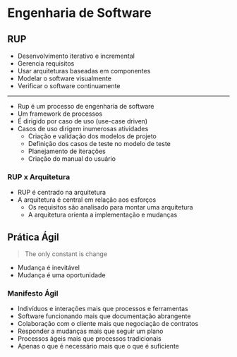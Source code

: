 # Engenharia de Software

## RUP

- Desenvolvimento iterativo e incremental
- Gerencia requisitos
- Usar arquiteturas baseadas em componentes
- Modelar o software visualmente
- Verificar o software continuamente

---

- Rup é um processo de engenharia de software
- Um framework de processos
- É dirigido por caso de uso (use-case driven)
- Casos de uso dirigem inumerosas atividades
  - Criação e validação dos modelos de projeto
  - Definição dos casos de teste no modelo de teste
  - Planejamento de iterações
  - Criação do manual do usuário

### RUP x Arquitetura

- RUP é centrado na arquitetura
- A arquitetura é central em relação aos esforços
  - Os requisitos são analisado para montar uma arquitetura
  - A arquitetura orienta a implementação e mudanças

## Prática Ágil

> The only constant is change

- Mudança é inevitável
- Mudança é uma oportunidade

### Manifesto Ágil

- Indivíduos e interações mais que processos e ferramentas
- Software funcionando mais que documentação abrangente
- Colaboração com o cliente mais que negociação de contratos
- Responder a mudanças mais que seguir um plano
- Processos ágeis mais que processos tradicionais
- Apenas o que é necessário mais que o que é suficiente